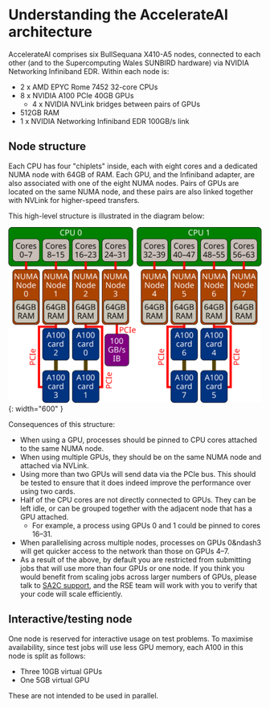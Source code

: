 # Understanding the AccelerateAI architecture

AccelerateAI comprises six BullSequana X410-A5 nodes, connected to each other (and to the Supercomputing Wales SUNBIRD hardware) via NVIDIA Networking Infiniband EDR. Within each node is:

* 2 x AMD EPYC Rome 7452 32-core CPUs
* 8 x NVIDIA A100 PCIe 40GB GPUs
  * 4 x NVIDIA NVLink bridges between pairs of GPUs
* 512GB RAM
* 1 x NVIDIA Networking Infiniband EDR 100GB/s link

## Node structure

Each CPU has four "chiplets" inside, each with eight cores and a dedicated NUMA node with 64GB of RAM. Each GPU, and the Infiniband adapter, are also associated with one of the eight NUMA nodes. Pairs of GPUs are located on the same NUMA node, and these pairs are also linked together with NVLink for higher-speed transfers.

This high-level structure is illustrated in the diagram below:

![Schematic diagram of the node structure, illustrating the text above.](../images/nodeschematic.svg){: width="600" }

Consequences of this structure:

* When using a GPU, processes should be pinned to CPU cores attached to the same NUMA node.
* When using multiple GPUs, they should be on the same NUMA node and attached via NVLink.
* Using more than two GPUs will send data via the PCIe bus. This should be tested to ensure that it does indeed improve the performance over using two cards.
* Half of the CPU cores are not directly connected to GPUs. They can be left idle, or can be grouped together with the adjacent node that has a GPU attached.
  * For example, a process using GPUs 0 and 1 could be pinned to cores 16&ndash;31.
* When parallelising across multiple nodes, processes on GPUs 0&ndash3 will get quicker access to the network than those on GPUs 4&ndash;7.
* As a result of the above, by default you are restricted from submitting jobs that will use more than four GPUs or one node. If you think you would benefit from scaling jobs across larger numbers of GPUs, please talk to [SA2C support](sa2csupport), and the RSE team will work with you to verify that your code will scale efficiently.

## Interactive/testing node

One node is reserved for interactive usage on test problems. To maximise availability, since test jobs will use less GPU memory, each A100 in this node is split as follows:

* Three 10GB virtual GPUs
* One 5GB virtual GPU

These are not intended to be used in parallel.


[sa2csupport]: mailto:sa2c-support@swansea.ac.uk
